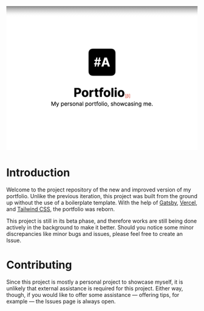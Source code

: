 <p align="center">
  <img src="./portfolio.jpeg" />
</p>

# Introduction

Welcome to the project repository of the new and improved version of my portfolio. Unlike the previous iteration, this project was built from the ground up without the use of a boilerplate template. With the help of [Gatsby](https://gatsbyjs.com), [Vercel](https://vercel.com), and [Tailwind CSS](https://tailwindcss.com), the portfolio was reborn.

This project is still in its beta phase, and therefore works are still being done actively in the background to make it better. Should you notice some minor discrepancies like minor bugs and issues, please feel free to create an Issue.

# Contributing

Since this project is mostly a personal project to showcase myself, it is unlikely that external assistance is required for this project. Either way, though, if you would like to offer some assistance — offering tips, for example — the Issues page is always open.
